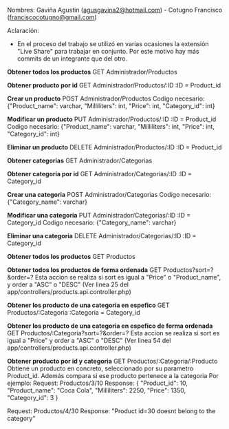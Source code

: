 Nombres: Gaviña Agustin (agusgavina2@hotmail.com) - Cotugno Francisco (franciscocotugno@gmail.com)

Aclaración:
   - En el proceso del trabajo se utilizó en varias ocasiones la extensión "Live Share" para trabajar en conjunto. Por este motivo hay más commits de un integrante que del otro.


**Obtener todos los productos**
GET Administrador/Productos

**Obtener producto por id**
GET Administrador/Productos/:ID
:ID = Product_id

**Crear un producto**
POST Administrador/Productos
Codigo necesario: {"Product_name": varchar, "Milliliters": int, "Price": int, "Category_id": int}

**Modificar un producto**
PUT Administrador/Productos/:ID
:ID = Product_id
Codigo necesario: {"Product_name": varchar, "Milliliters": int, "Price": int, "Category_id": int}

**Eliminar un producto**
DELETE Administrador/Productos/:ID
:ID = Product_id

**Obtener categorias**
GET Administrador/Categorias

**Obtener categoria por id**
GET Administrador/Categorias/:ID
:ID = Category_id

**Crear una categoria**
POST Administrador/Categorias
Codigo necesario: {"Category_name": varchar}

**Modificar una categoria**
PUT Administrador/Categorias/:ID
:ID = Category_id
Codigo necesario: {"Category_name": varchar}

**Eliminar una categoria**
DELETE Administrador/Categorias/:ID
:ID = Category_id



**Obtener todos los productos**
GET Productos

**Obtener todos los productos de forma ordenada**
GET Productos?sort=?&order=?
Esta accion se realiza si sort es igual a "Price" o "Product_name", y order a "ASC" o "DESC" (Ver linea 25 del app/controllers/products.api.controller.php)

**Obtener los producto de una categoria en espefico**
GET Productos/:Categoria
:Categoria = Category_id

**Obtener los producto de una categoria en espefico de forma ordenada**
GET Productos/:Categoria?sort=?&order=?
Esta accion se realiza si sort es igual a "Price" y order a "ASC" o "DESC" (Ver linea 54 del app/controllers/products.api.controller.php)

**Obtener producto por id y categoria**
GET Productos/:Categoria/:Producto
Obtiene un producto en concreto, seleccionado por su parametro Product_id. Además compara si ese producto pertenece a la categoria
Por ejemplo:
   Request: 
      Productos/3/10
   Response:
      {
      "Product_id": 10,
      "Product_name": "Coca Cola",
      "Milliliters": 2250,
      "Price": 1350,
      "Category_id": 3
      }

   Request:
      Productos/4/30
   Response:
      "Product id=30 doesnt belong to the category"